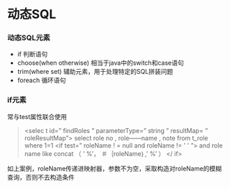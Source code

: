 # 动态SQL



### 动态SQL元素

* if 判断语句
* choose(when otherwise) 相当于java中的switch和case语句
* trim(where set) 辅助元素，用于处理特定的SQL拼装问题
* foreach 循环语句

### if元素

常与test属性联合使用

> <selec t id=” findRoles ” parameterType=” string ” resultMap= ” roleResultMap”>
> select role no , role——name , note from t_role where 1=1
> <if test=” roleName ! = null and roleName != ' ' ”>
> and role name like concat （ ’ %’， ＃｛roleName｝,’ %’ ）
> </ if>
>
> </select>

如上案例，roleName传递进映射器，参数不为空，采取构造对roleName的模糊查询，否则不去构造条件